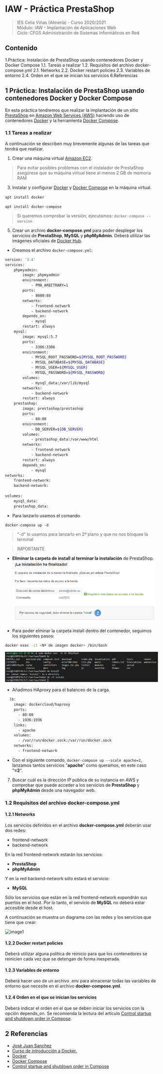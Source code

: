 # IAW - Práctica PrestaShop
>IES Celia Viñas (Almería) - Curso 2020/2021   
>Módulo: IAW - Implantación de Aplicaciones Web   
>Ciclo: CFGS Administración de Sistemas Informáticos en Red 

## Contenido
1.Práctica: Instalación de PrestaShop usando contenedores Docker y Docker Compose
1.1. Tareas a realizar
1.2. Requisitos del archivo docker-compose.yml
2.1. Networks
2.2. Docker restart policies
2.3. Variables de entorno
2.4. Orden en el que se inician los servicios
6.Referencias


## 1 Práctica: Instalación de PrestaShop usando contenedores Docker y Docker Compose

En esta práctica tendremos que realizar la implantación de un sitio [PrestaShop](https://www.prestashop.com/es) en [Amazon Web Services (AWS)](https://aws.amazon.com/es/) haciendo uso de contenedores [Docker](https://www.docker.com/) y la herramienta [Docker Compose](https://docs.docker.com/compose/).

### 1.1 Tareas a realizar

A continuación se describen muy brevemente algunas de las tareas que tendrá que realizar.

1. Crear una máquina virtual [Amazon EC2](https://aws.amazon.com/es/). 
> Para evitar posibles problemas con el instalador de PrestaShop asegúrese que su máquina virtual tiene al menos 2 GB de memoria RAM 

3. Instalar y configurar [Docker](https://www.docker.com/) y [Docker Compose](https://docs.docker.com/compose/) en la máquina virtual.

```apt install docker```

```apt install docker-compose```

> Si queremos comprobar la versión, ejecutamos: ```docker-compose --version```

5. Crear un archivo **docker-compose.yml** para poder desplegar los servicios de **PrestaShop**, **MySQL** y **phpMyAdmin**. Deberá utilizar las imágenes oficiales de [Docker Hub](https://hub.docker.com/).

- Creamos el archivo ```docker-compose.yml```:

```bash
version: '3.4'
services:
    phpmyadmin:
        image: phpmyadmin
        environment:
            - PMA_ARBITRARY=1
        ports:
            - 8080:80
        networks:
            - frontend-network
            - backend-network
        depends_on: 
            - mysql
        restart: always
    mysql:
        image: mysql:5.7
        ports:
            - 3306:3306
        environment:
            - MYSQL_ROOT_PASSWORD=${MYSQL_ROOT_PASSWORD}
            - MYSQL_DATABASE=${MYSQL_DATABASE}
            - MYSQL_USER=${MYSQL_USER}
            - MYSQL_PASSWORD=${MYSQL_PASSWORD}
        volumes:
            - mysql_data:/var/lib/mysql
        networks:
            - backend-network
        restart: always
    prestashop:
        image: prestashop/prestashop
        ports:
            - 80:80
        environment:
            - DB_SERVER=${DB_SERVER}
        volumes:
            - prestashop_data:/var/www/html
        networks:
            - frontend-network
            - backend-network
        restart: always
        depends_on: 
            - mysql
networks:
    frontend-network:
    backend-network:

volumes:
    mysql_data:
    prestashop_data:
```

- Para lanzarlo usamos el comando
```
docker-compose up -d
```
> "-d" lo usamos para lanzarlo en 2º plano y que no nos bloquee la terminal 



> IMPORTANTE 
- **Eliminar la carpeta de install al terminar la instalación** de PrestaShop.
![PrestaShop](images/ps.png "PrestaShop")

- Para poder elminar la carpeta install dentro del contenedor, seguimos los siguientes pasos:
```bash
docker exec -it <Nº de imagen docker> /bin/bash
```
![PrestaShop](images/install.png "PrestaShop")

 - Añadimos HAproxy para el balanceo de la carga.

```bash
  lb:
    image: dockercloud/haproxy
    ports:
      - 80:80
      - 1936:1936
    links: 
      - apache
    volumes: 
      - /var/run/docker.sock:/var/run/docker.sock
    networks: 
      - frontend-network
```
- Con el siguiente comando, ```docker-compose up --scale apache=2```, lanzamos tantos servicios "**apache**" como queramos, en este caso "**=2**".

7. Buscar cuál es la dirección IP pública de su instancia en AWS y comprobar que puede acceder a los servicios de **PrestaShop** y **phpMyAdmin** desde una navegador web.

### 1.2 Requisitos del archivo docker-compose.yml
#### 1.2.1 Networks
Los servicios definidos en el archivo **docker-compose.yml** deberán usar dos redes:

- frontend-network
- backend-network

En la red frontend-network estarán los servicios:

- **PrestaShop**
- **phpMyAdmin**

Y en la red backend-network sólo estará el servicio:

- **MySQL**

Sólo los servicios que están en la red frontend-network expondrán sus puertos en el host. Por lo tanto, el servicio de **MySQL** no deberá estar accesible desde el host.

A continuación se muestra un diagrama con las redes y los servicios que tiene que crear:

![image1](images/índice.png "Indice")


#### 1.2.2 Docker restart policies
Deberá utilizar alguna política de reinicio para que los contenedores se reinicien cada vez que se detengan de forma inesperada.

#### 1.2.3 Variables de entorno
Deberá hacer uso de un archivo .env para almacenar todas las variables de entorno que necesite en el archivo **docker-compose.yml**.

#### 1.2.4 Orden en el que se inician los servicios

Deberá indicar el orden en el que se deben iniciar los servicios con la opción depends_on. Se recomienda la lectura del artículo [Control startup and shutdown order in Compose](https://docs.docker.com/compose/startup-order/).

## 2 Referencias
- [José Juan Sanchez](https://josejuansanchez.org/iaw/practica-prestashop/index.html)
- [Curso de introducción a Docker.](https://josejuansanchez.org/curso-docker/)
- [Docker](https://www.docker.com/)
- [Docker Compose](https://docs.docker.com/compose/)
- [Control startup and shutdown order in Compose](https://docs.docker.com/compose/startup-order/)
